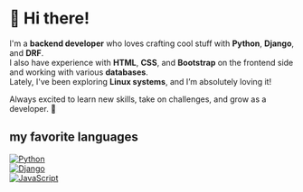 # 👋 Hi there!  

I'm a **backend developer** who loves crafting cool stuff with **Python**, **Django**, and **DRF**.  
I also have experience with **HTML**, **CSS**, and **Bootstrap** on the frontend side and working with various **databases**.  
Lately, I've been exploring **Linux systems**, and I’m absolutely loving it!  

Always excited to learn new skills, take on challenges, and grow as a developer. 🚀  

## my favorite languages
[![Python](https://img.shields.io/badge/-Python-3776AB?logo=python&logoColor=white&style=flat-square)](https://www.python.org)  
[![Django](https://img.shields.io/badge/-Django-092E20?logo=django&logoColor=white&style=flat-square)](https://www.djangoproject.com)  
[![JavaScript](https://img.shields.io/badge/-JavaScript-F7DF1E?logo=javascript&logoColor=black&style=flat-square)](https://developer.mozilla.org/en-US/docs/Web/JavaScript)  

